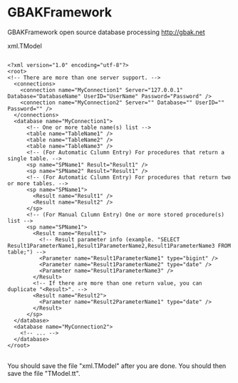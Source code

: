# GBAKFramework
GBAKFramework open source database processing http://gbak.net

xml.TModel

<pre>
<code>
&lt;?xml version="1.0" encoding="utf-8"?&gt;
&lt;root&gt;
&lt;!-- There are more than one server support. --&gt;
  &lt;connections&gt;
    &lt;connection name="MyConnection1" Server="127.0.0.1" Database="DatabaseName" UserID="UserName" Password="Password" /&gt;
	&lt;connection name="MyConnection2" Server="" Database="" UserID="" Password="" /&gt;
  &lt;/connections&gt;
  &lt;database name="MyConnection1"&gt;
	  &lt;!-- One or more table name(s) list --&gt;
	  &lt;table name="TableName1" /&gt;
	  &lt;table name="TableName2" /&gt;
	  &lt;table name="TableName3" /&gt;
	  &lt;!-- (For Automatic Cılumn Entry) For procedures that return a single table. --&gt;
	  &lt;sp name="SPName1" Result="Result1" /&gt;
	  &lt;sp name="SPName2" Result="Result1" /&gt;
	  &lt;!-- (For Automatic Cılumn Entry) For procedures that return two or more tables. --&gt;
	  &lt;sp name="SPName1"&gt;
		&lt;Result name="Result1" /&gt;
		&lt;Result name="Result2" /&gt;
	  &lt;/sp&gt;
	  &lt;!-- (For Manual Cılumn Entry) One or more stored procedure(s) list --&gt;
	  &lt;sp name="SPName1"&gt;
		&lt;Result name="Result1"&gt;
		  &lt;!-- Result parameter info (example. "SELECT Result1ParameterName1,Result1ParameterName2,Result1ParameterName3 FROM table;") --&gt;
		  &lt;Parameter name="Result1ParameterName1" type="bigint" /&gt;
		  &lt;Parameter name="Result1ParameterName2" type="date" /&gt;
		  &lt;Parameter name="Result1ParameterName3" /&gt;
		&lt;/Result&gt;
		&lt;!-- If there are more than one return value, you can duplicate "&lt;Result&gt;". --&gt;
		&lt;Result name="Result2"&gt;
		  &lt;Parameter name="Result2ParameterName1" type="date" /&gt;
		&lt;/Result&gt;
	  &lt;/sp&gt;
  &lt;/database&gt;
  &lt;database name="MyConnection2"&gt;
	&lt;!-- ... --&gt;
  &lt;/database&gt;
&lt;/root&gt;
</code>
</pre>

You should save the file "xml.TModel" after you are done. You should then save the file "TModel.tt".

